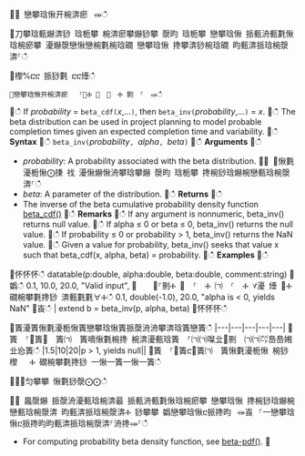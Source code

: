 ਍⌀ 戀攀琀愀开椀渀瘀⠀⤀ഀഀ
਍刀攀琀甀爀渀猀 琀栀攀 椀渀瘀攀爀猀攀 漀昀 琀栀攀 戀攀琀愀 挀甀洀甀氀愀琀椀瘀攀 瀀爀漀戀愀戀椀氀椀琀礀 戀攀琀愀 搀攀渀猀椀琀礀 昀甀渀挀琀椀漀渀⸀ഀഀ
਍㰀℀ⴀⴀ 挀猀氀 ⴀⴀ㸀ഀഀ
```਍戀攀琀愀开椀渀瘀⠀　⸀㄀Ⰰ ㄀　⸀　Ⰰ 㔀　⸀　⤀ഀഀ
```਍ഀഀ
If *probability* = `beta_cdf(`*x*,...`)`, then `beta_inv(`*probability*,...`)` = *x*. ਍ഀഀ
The beta distribution can be used in project planning to model probable completion times given an expected completion time and variability.਍ഀഀ
**Syntax**਍ഀഀ
`beta_inv(`*probability*`, `*alpha*`, `*beta*`)`਍ഀഀ
**Arguments**਍ഀഀ
* *probability*: A probability associated with the beta distribution.਍⨀ ⨀愀氀瀀栀愀⨀㨀 䄀 瀀愀爀愀洀攀琀攀爀 漀昀 琀栀攀 搀椀猀琀爀椀戀甀琀椀漀渀⸀ഀഀ
* *beta*: A parameter of the distribution.਍ഀഀ
**Returns**਍ഀഀ
* The inverse of the beta cumulative probability density function [beta_cdf()](./beta-cdffunction.md)਍ഀഀ
**Remarks**਍ഀഀ
If any argument is nonnumeric, beta_inv() returns null value.਍ഀഀ
If alpha ≤ 0 or beta ≤ 0, beta_inv() returns the null value.਍ഀഀ
If probability ≤ 0 or probability > 1, beta_inv() returns the NaN value.਍ഀഀ
Given a value for probability, beta_inv() seeks that value x such that beta_cdf(x, alpha, beta) = probability.਍ഀഀ
**Examples**਍ഀഀ
<!-- csl: https://help.kusto.windows.net/Samples -->਍怀怀怀ഀഀ
datatable(p:double, alpha:double, beta:double, comment:string)਍嬀ഀഀ
    0.1, 10.0, 20.0, "Valid input",਍    ㄀⸀㔀Ⰰ ㄀　⸀　Ⰰ ㈀　⸀　Ⰰ ∀瀀 㸀 ㄀Ⰰ 礀椀攀氀搀猀 渀甀氀氀∀Ⰰഀഀ
    0.1, double(-1.0), 20.0, "alpha is < 0, yields NaN"਍崀ഀഀ
| extend b = beta_inv(p, alpha, beta)਍怀怀怀ഀഀ
਍簀瀀簀愀氀瀀栀愀簀戀攀琀愀簀挀漀洀洀攀渀琀簀戀簀ഀഀ
|---|---|---|---|---|਍簀　⸀㄀簀㄀　簀㈀　簀嘀愀氀椀搀 椀渀瀀甀琀簀　⸀㈀㈀㘀㐀㄀㔀　㈀㈀㌀㠀㠀㜀㐀㤀簀ഀഀ
|1.5|10|20|p > 1, yields null||਍簀　⸀㄀簀ⴀ㄀簀㈀　簀愀氀瀀栀愀 椀猀 㰀 　Ⰰ 礀椀攀氀搀猀 一愀一簀一愀一簀ഀഀ
਍⨀⨀匀攀攀 愀氀猀漀⨀⨀ഀഀ
਍⨀ 䘀漀爀 挀漀洀瀀甀琀椀渀最 挀甀洀甀氀愀琀椀瘀攀 戀攀琀愀 搀椀猀琀爀椀戀甀琀椀漀渀 昀甀渀挀琀椀漀渀Ⰰ 猀攀攀 嬀戀攀琀愀ⴀ挀搀昀⠀⤀崀⠀⸀⼀戀攀琀愀ⴀ挀搀昀昀甀渀挀琀椀漀渀⸀洀搀⤀⸀ഀഀ
* For computing probability beta density function, see [beta-pdf()](./beta-pdffunction.md).਍
